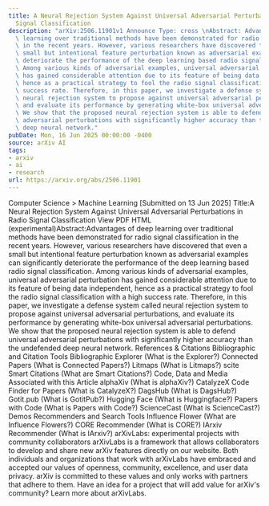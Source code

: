 ```yaml
---
title: A Neural Rejection System Against Universal Adversarial Perturbations in Radio
  Signal Classification
description: "arXiv:2506.11901v1 Announce Type: cross \nAbstract: Advantages of deep\
  \ learning over traditional methods have been demonstrated for radio signal classification\
  \ in the recent years. However, various researchers have discovered that even a\
  \ small but intentional feature perturbation known as adversarial examples can significantly\
  \ deteriorate the performance of the deep learning based radio signal classification.\
  \ Among various kinds of adversarial examples, universal adversarial perturbation\
  \ has gained considerable attention due to its feature of being data independent,\
  \ hence as a practical strategy to fool the radio signal classification with a high\
  \ success rate. Therefore, in this paper, we investigate a defense system called\
  \ neural rejection system to propose against universal adversarial perturbations,\
  \ and evaluate its performance by generating white-box universal adversarial perturbations.\
  \ We show that the proposed neural rejection system is able to defend universal\
  \ adversarial perturbations with significantly higher accuracy than the undefended\
  \ deep neural network."
pubDate: Mon, 16 Jun 2025 00:00:00 -0400
source: arXiv AI
tags:
- arxiv
- ai
- research
url: https://arxiv.org/abs/2506.11901
---
```


Computer Science > Machine Learning
[Submitted on 13 Jun 2025]
Title:A Neural Rejection System Against Universal Adversarial Perturbations in Radio Signal Classification
View PDF HTML (experimental)Abstract:Advantages of deep learning over traditional methods have been demonstrated for radio signal classification in the recent years. However, various researchers have discovered that even a small but intentional feature perturbation known as adversarial examples can significantly deteriorate the performance of the deep learning based radio signal classification. Among various kinds of adversarial examples, universal adversarial perturbation has gained considerable attention due to its feature of being data independent, hence as a practical strategy to fool the radio signal classification with a high success rate. Therefore, in this paper, we investigate a defense system called neural rejection system to propose against universal adversarial perturbations, and evaluate its performance by generating white-box universal adversarial perturbations. We show that the proposed neural rejection system is able to defend universal adversarial perturbations with significantly higher accuracy than the undefended deep neural network.
References & Citations
Bibliographic and Citation Tools
Bibliographic Explorer (What is the Explorer?)
Connected Papers (What is Connected Papers?)
Litmaps (What is Litmaps?)
scite Smart Citations (What are Smart Citations?)
Code, Data and Media Associated with this Article
alphaXiv (What is alphaXiv?)
CatalyzeX Code Finder for Papers (What is CatalyzeX?)
DagsHub (What is DagsHub?)
Gotit.pub (What is GotitPub?)
Hugging Face (What is Huggingface?)
Papers with Code (What is Papers with Code?)
ScienceCast (What is ScienceCast?)
Demos
Recommenders and Search Tools
Influence Flower (What are Influence Flowers?)
CORE Recommender (What is CORE?)
IArxiv Recommender
(What is IArxiv?)
arXivLabs: experimental projects with community collaborators
arXivLabs is a framework that allows collaborators to develop and share new arXiv features directly on our website.
Both individuals and organizations that work with arXivLabs have embraced and accepted our values of openness, community, excellence, and user data privacy. arXiv is committed to these values and only works with partners that adhere to them.
Have an idea for a project that will add value for arXiv's community? Learn more about arXivLabs.